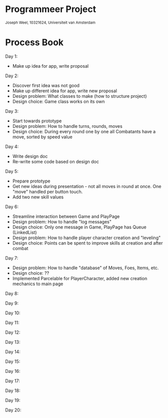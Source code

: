 # Programmeer Project

<sub>Joseph Weel, 10321624, Universiteit van Amsterdam</sub>

# Process Book

Day 1:
* Make up idea for app, write proposal

Day 2:
* Discover first idea was not good
* Make up different idea for app, write new proposal
* Design problem: What classes to make (how to structure project)
* Design choice: Game class works on its own

Day 3:
* Start towards prototype
* Design problem: How to handle turns, rounds, moves
* Design choice: During every round one by one all Combatants have a move, sorted by speed value

Day 4:
* Write design doc
* Re-write some code based on design doc

Day 5:
* Prepare prototype
* Get new ideas during presentation - not all moves in round at once. One "move" handled per button touch.
* Add two new skill values

Day 6:
* Streamline interaction between Game and PlayPage
* Design problem: How to handle "log messages"
* Design choice: Only one message in Game, PlayPage has Queue (LinkedList)
* Design problem: How to handle player character creation and "leveling"
* Design choice: Points can be spent to improve skills at creation and after combat

Day 7:
* Design problem: How to handle "database" of Moves, Foes, Items, etc.
* Design choice: ??
* Implemented Parcelable for PlayerCharacter, added new creation mechanics to main page

Day 8:

Day 9:

Day 10:

Day 11:

Day 12:

Day 13:

Day 14:

Day 15:

Day 16:

Day 17:

Day 18:

Day 19:

Day 20:
